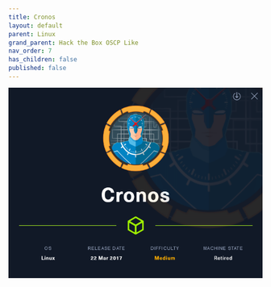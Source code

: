 ```yaml
---
title: Cronos
layout: default
parent: Linux
grand_parent: Hack the Box OSCP Like
nav_order: 7
has_children: false
published: false
---
```


![Cronos](images/Cronos.png)
